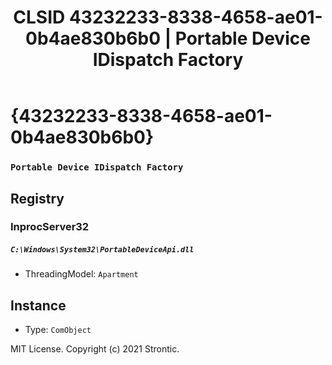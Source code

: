 ﻿---
title: "CLSID 43232233-8338-4658-ae01-0b4ae830b6b0 | Portable Device IDispatch Factory"
excerpt: What is COM-Object CLSID 43232233-8338-4658-ae01-0b4ae830b6b0?
---

# {43232233-8338-4658-ae01-0b4ae830b6b0}

### `Portable Device IDispatch Factory`

## Registry


### InprocServer32

##### `C:\Windows\System32\PortableDeviceApi.dll`
* ThreadingModel: `Apartment`

## Instance

* Type: `ComObject`

MIT License. Copyright (c) 2021 Strontic.


